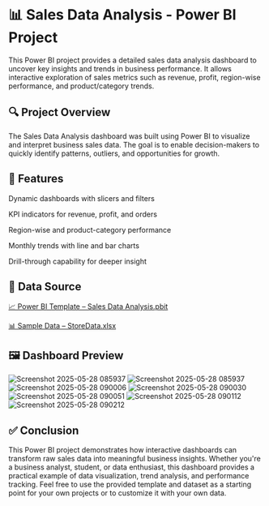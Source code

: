 # 📊 Sales Data Analysis - Power BI Project

 This Power BI project provides a detailed sales data analysis dashboard to uncover key insights and trends in business performance. It allows interactive exploration of sales metrics such as revenue, profit, region-wise performance, and product/category trends.
 
## 🔍 Project Overview
 
The Sales Data Analysis dashboard was built using Power BI to visualize and interpret business sales data. The goal is to enable decision-makers to quickly identify patterns, outliers, and opportunities for growth.

## 🚀 Features
Dynamic dashboards with slicers and filters

KPI indicators for revenue, profit, and orders

Region-wise and product-category performance

Monthly trends with line and bar charts

Drill-through capability for deeper insight

## 📁 Data Source

<a href="https://github.com/Satayajit/Sales-Data-Analysis/blob/main/Sales%20Data%20Analysis.pbit" target="_blank">📈 Power BI Template – Sales Data Analysis.pbit</a>

<a href="https://github.com/Satayajit/Sales-Data-Analysis/blob/main/Store%2BData%20(1).xlsx" target="_blank">📊 Sample Data – StoreData.xlsx</a>

## 🖼️ Dashboard Preview

![Screenshot 2025-05-28 085937](https://github.com/user-attachments/assets/a3178874-22c9-495e-89e6-ec4e7f9a1727)
![Screenshot 2025-05-28 085937](https://github.com/user-attachments/assets/7165c81e-2b72-4361-9dd0-05bf03e35860)
![Screenshot 2025-05-28 090006](https://github.com/user-attachments/assets/cebcb6c9-752e-48fd-90ea-6a24ee290d65)
![Screenshot 2025-05-28 090030](https://github.com/user-attachments/assets/6b187eec-0a22-477a-a920-127ae29c59c6)
![Screenshot 2025-05-28 090051](https://github.com/user-attachments/assets/d1d83060-1aaa-45c4-937b-7e17f1d499f0)
![Screenshot 2025-05-28 090112](https://github.com/user-attachments/assets/9d2c0f50-777b-4838-8392-4be359f06998)
![Screenshot 2025-05-28 090212](https://github.com/user-attachments/assets/3c4144d3-b72e-452d-b8fa-87c0c26fc3fc)


## ✅ Conclusion
This Power BI project demonstrates how interactive dashboards can transform raw sales data into meaningful business insights. Whether you're a business analyst, student, or data enthusiast, this dashboard provides a practical example of data visualization, trend analysis, and performance tracking. Feel free to use the provided template and dataset as a starting point for your own projects or to customize it with your own data.
